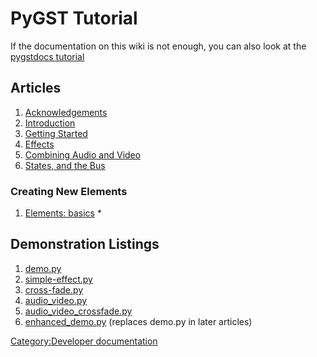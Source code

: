 # PyGST Tutorial

If the documentation on this wiki is not enough, you can also look at
the [pygstdocs
tutorial](http://pygstdocs.berlios.de/pygst-tutorial/index.html)

## Articles

1.  [Acknowledgements](PyGST_Tutorial/Acknowledgements.md)
2.  [Introduction](PyGST_Tutorial/Introduction.md)
3.  [Getting Started](PyGST_Tutorial/Getting_Started.md)
4.  [Effects](PyGST_Tutorial/Effects.md)
5.  [Combining Audio and
    Video](PyGST_Tutorial/Combining_Audio_and_Video.md)
6.  [States, and the
    Bus](PyGST_Tutorial/States_and_the_Bus.md)

### Creating New Elements

1.  [Elements: basics](PyGST_Tutorial/Elements_basics.md) \*

## Demonstration Listings

1.  [demo.py](demo.py.md)
2.  [simple-effect.py](simple-effect.py.md)
3.  [cross-fade.py](cross-fade.py.md)
4.  [audio\_video.py](audio_video.py.md)
5.  [audio\_video\_crossfade.py](audio_video_crossfade.py.md)
6.  [enhanced\_demo.py](enhanced_demo.py.md) (replaces demo.py
    in later articles)

[Category:Developer
documentation](Category:Developer_documentation.md)
